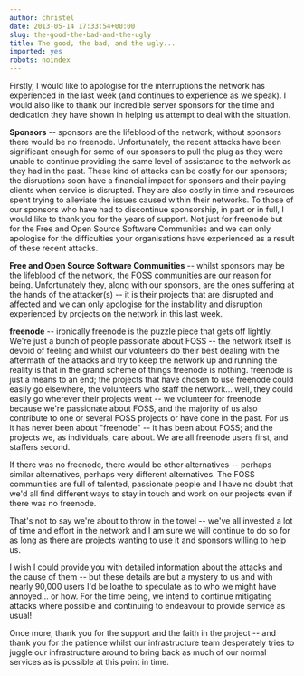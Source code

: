 ```yaml
---
author: christel
date: 2013-05-14 17:33:54+00:00
slug: the-good-the-bad-and-the-ugly
title: The good, the bad, and the ugly...
imported: yes
robots: noindex
---
```

Firstly, I would like to apologise for the interruptions the network has experienced in the last week (and continues to experience as we speak). I would also like to thank our incredible server sponsors for the time and dedication they have shown in helping us attempt to deal with the situation.

**Sponsors** -- sponsors are the lifeblood of the network; without sponsors there would be no freenode. Unfortunately, the recent attacks have been significant enough for some of our sponsors to pull the plug as they were unable to continue providing the same level of assistance to the network as they had in the past. These kind of attacks can be costly for our sponsors; the disruptions soon have a financial impact for sponsors and their paying clients when service is disrupted. They are also costly in time and resources spent trying to alleviate the issues caused within their networks. To those of our sponsors who have had to discontinue sponsorship, in part or in full, I would like to thank you for the years of support. Not just for freenode but for the Free and Open Source Software Communities and we can only apologise for the difficulties your organisations have experienced as a result of these recent attacks.

**Free and Open Source Software Communities** -- whilst sponsors may be the lifeblood of the network, the FOSS communities are our reason for being. Unfortunately they, along with our sponsors, are the ones suffering at the hands of the attacker(s) -- it is their projects that are disrupted and affected and we can only apologise for the instability and disruption experienced by projects on the network in this last week.

**freenode** -- ironically freenode is the puzzle piece that gets off lightly. We're just a bunch of people passionate about FOSS -- the network itself is devoid of feeling and whilst our volunteers do their best dealing with the aftermath of the attacks and try to keep the network up and running the reality is that in the grand scheme of things freenode is nothing. freenode is just a means to an end; the projects that have chosen to use freenode could easily go elsewhere, the volunteers who staff the network... well, they could easily go wherever their projects went -- we volunteer for freenode because we're passionate about FOSS, and the majority of us also contribute to one or several FOSS projects or have done in the past. For us it has never been about "freenode" -- it has been about FOSS; and the projects we, as individuals, care about. We are all freenode users first, and staffers second.

If there was no freenode, there would be other alternatives -- perhaps similar alternatives, perhaps very different alternatives. The FOSS communities are full of talented, passionate people and I have no doubt that we'd all find different ways to stay in touch and work on our projects even if there was no freenode.

That's not to say we're about to throw in the towel -- we've all invested a lot of time and effort in the network and I am sure we will continue to do so for as long as there are projects wanting to use it and sponsors willing to help us.

I wish I could provide you with detailed information about the attacks and the cause of them -- but these details are but a mystery to us and with nearly 90,000 users I'd be loathe to speculate as to who we might have annoyed... or how. For the time being, we intend to continue mitigating attacks where possible and continuing to endeavour to provide service as usual!

Once more, thank you for the support and the faith in the project -- and thank you for the patience whilst our infrastructure team desperately tries to juggle our infrastructure around to bring back as much of our normal services as is possible at this point in time.
